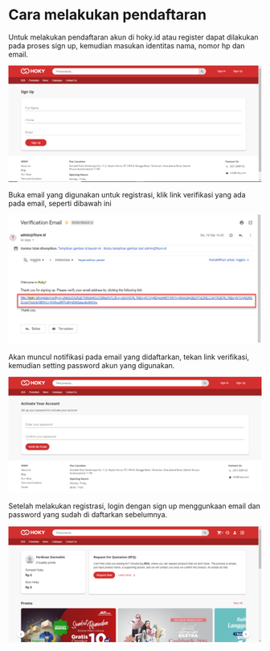 # Cara melakukan pendaftaran

Untuk melakukan pendaftaran akun di hoky.id atau register dapat dilakukan pada proses sign up, kemudian masukan identitas nama, nomor hp dan email.

![Form Register](../../.gitbook/assets/image%20%2825%29.png)

Buka email yang digunakan untuk registrasi, klik link verifikasi yang ada pada email, seperti dibawah ini

![Notification Email for verification](../../.gitbook/assets/image%20%287%29.png)

Akan muncul notifikasi pada email yang didaftarkan, tekan link verifikasi, kemudian setting password akun yang digunakan. 

![Setting Password](../../.gitbook/assets/image%20%28213%29.png)

  
Setelah melakukan registrasi, login dengan sign up menggunkaan email dan password yang sudah di daftarkan sebelumnya.

![View After Login](../../.gitbook/assets/image%20%2878%29.png)



